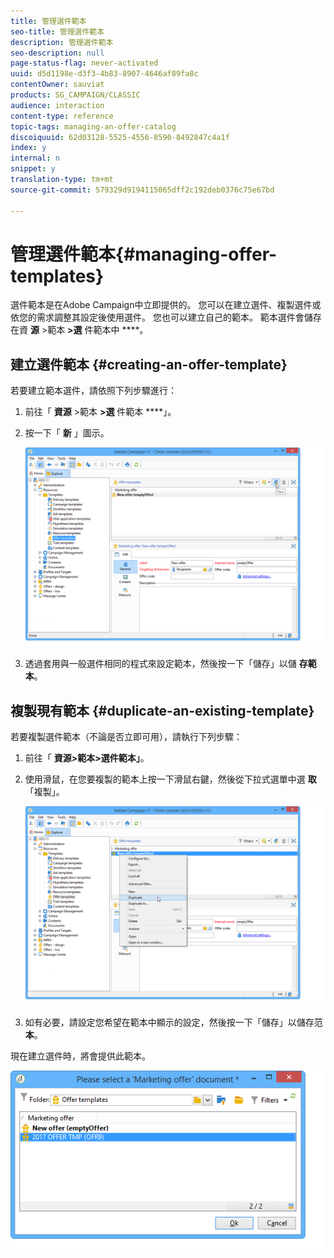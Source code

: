```yaml
---
title: 管理選件範本
seo-title: 管理選件範本
description: 管理選件範本
seo-description: null
page-status-flag: never-activated
uuid: d5d1198e-d3f3-4b83-8907-4646af89fa8c
contentOwner: sauviat
products: SG_CAMPAIGN/CLASSIC
audience: interaction
content-type: reference
topic-tags: managing-an-offer-catalog
discoiquuid: 62d03128-5525-4556-8590-8492847c4a1f
index: y
internal: n
snippet: y
translation-type: tm+mt
source-git-commit: 579329d9194115065dff2c192deb0376c75e67bd

---
```



# 管理選件範本{#managing-offer-templates}

選件範本是在Adobe Campaign中立即提供的。 您可以在建立選件、複製選件或依您的需求調整其設定後使用選件。 您也可以建立自己的範本。 範本選件會儲存在資 **源** >範本 **>選** 件範本中 ****。

## 建立選件範本 {#creating-an-offer-template}

若要建立範本選件，請依照下列步驟進行：

1. 前往「 **資源** >範本 **>選** 件範本 ****」。
1. 按一下「 **新** 」圖示。

   ![](assets/offer_model_001.png)

1. 透過套用與一般選件相同的程式來設定範本，然後按一下「儲存」以儲 **存範本**。

## 複製現有範本 {#duplicate-an-existing-template}

若要複製選件範本（不論是否立即可用），請執行下列步驟：

1. 前往「 **資源>範本>選件範本」**。
1. 使用滑鼠，在您要複製的範本上按一下滑鼠右鍵，然後從下拉式選單中選 **取** 「複製」。

   ![](assets/offer_model_002.png)

1. 如有必要，請設定您希望在範本中顯示的設定，然後按一下「儲存」以儲存范 **本**。

現在建立選件時，將會提供此範本。

![](assets/offer_modelcreated_001.png)

